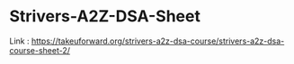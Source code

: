 # Strivers-A2Z-DSA-Sheet
Link : https://takeuforward.org/strivers-a2z-dsa-course/strivers-a2z-dsa-course-sheet-2/
